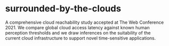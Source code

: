 # surrounded-by-the-clouds
A comprehensive cloud reachability study accepted at The Web Conference 2021. We compare global cloud access latency against known human perception thresholds and we draw inferences on the suitability of the current cloud infrastructure to support novel time-sensitive applications.
